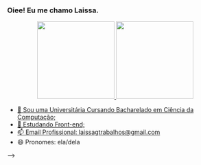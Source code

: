 ### Oiee! Eu me chamo Laissa.

<div align="center">
  <a href="https://github.com/laissaGmA">
  <img height="180em" src="https://github-readme-stats.vercel.app/api?username=laissaGmA&show_icons=true&theme=dracula&include_all_commits=true&count_private=true"/>
  <img height="180em" src="https://github-readme-stats.vercel.app/api/top-langs/?username=laissaGmA&layout=compact&langs_count=7&theme=dracula"/>
</div>

- 🔭 Sou uma Universitária Cursando Bacharelado em Ciência da Computação;
- 🌱 Estudando Front-end;
- 📫 Email Profissional: laissagtrabalhos@gmail.com
- 😄 Pronomes: ela/dela

-->
